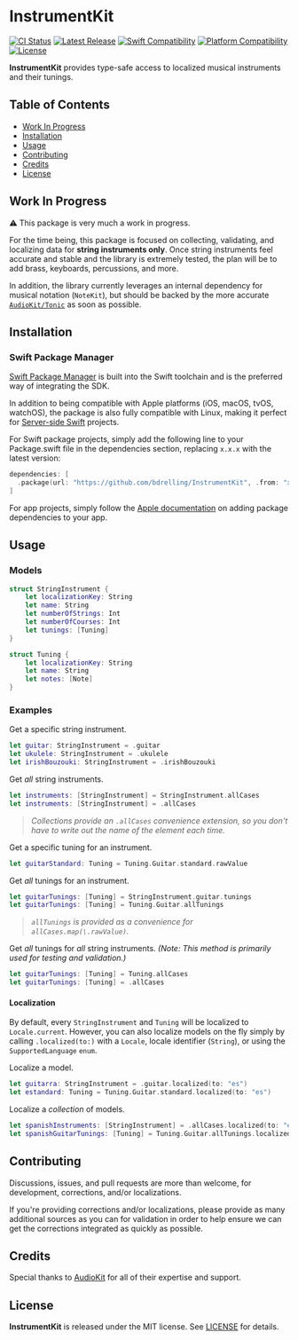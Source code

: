 # InstrumentKit

[![CI Status](https://github.com/bdrelling/InstrumentKit/actions/workflows/tests.yml/badge.svg)](https://github.com/bdrelling/InstrumentKit/actions/workflows/tests.yml)
[![Latest Release](https://img.shields.io/github/v/tag/bdrelling/InstrumentKit?color=blue&label=latest)](https://github.com/bdrelling/InstrumentKit/releases)
[![Swift Compatibility](https://img.shields.io/endpoint?url=https%3A%2F%2Fswiftpackageindex.com%2Fapi%2Fpackages%2Fbdrelling%2FInstrumentKit%2Fbadge%3Ftype%3Dswift-versions)](https://swiftpackageindex.com/bdrelling/InstrumentKit)
[![Platform Compatibility](https://img.shields.io/endpoint?url=https%3A%2F%2Fswiftpackageindex.com%2Fapi%2Fpackages%2Fbdrelling%2FInstrumentKit%2Fbadge%3Ftype%3Dplatforms)](https://swiftpackageindex.com/bdrelling/InstrumentKit)
[![License](https://img.shields.io/github/license/bdrelling/InstrumentKit)](https://github.com/bdrelling/InstrumentKit/blob/main/LICENSE)

**InstrumentKit** provides type-safe access to localized musical instruments and their tunings.

## Table of Contents

- [Work In Progress](#work-in-progress)
- [Installation](#installation)
- [Usage](#usage)
- [Contributing](#contributing)
- [Credits](#credits)
- [License](#license)

## Work In Progress

:warning: This package is very much a work in progress.

For the time being, this package is focused on collecting, validating, and localizing data for **string instruments only**. Once string instruments feel accurate and stable and the library is extremely tested, the plan will be to add brass, keyboards, percussions, and more.

In addition, the library currently leverages an internal dependency for musical notation (`NoteKit`), but should be backed by the more accurate [`AudioKit/Tonic`](https://github.com/AudioKit/Tonic) as soon as possible.

## Installation

### Swift Package Manager

[Swift Package Manager](https://swift.org/package-manager/) is built into the Swift toolchain and is the preferred way of integrating the SDK.

In addition to being compatible with Apple platforms (iOS, macOS, tvOS, watchOS), the package is also fully compatible with Linux, making it perfect for [Server-side Swift](https://www.swift.org/server/) projects.

For Swift package projects, simply add the following line to your Package.swift file in the dependencies section, replacing `x.x.x` with the latest version:

```swift
dependencies: [
  .package(url: "https://github.com/bdrelling/InstrumentKit", .from: "x.x.x"),
]
```

For app projects, simply follow the [Apple documentation](https://developer.apple.com/documentation/xcode/adding_package_dependencies_to_your_app) on adding package dependencies to your app.

## Usage

### Models

```swift
struct StringInstrument {
    let localizationKey: String
    let name: String
    let numberOfStrings: Int
    let numberOfCourses: Int
    let tunings: [Tuning]
}
```

```swift
struct Tuning {
    let localizationKey: String
    let name: String
    let notes: [Note]
}
```

### Examples

Get a specific string instrument.

```swift
let guitar: StringInstrument = .guitar
let ukulele: StringInstrument = .ukulele
let irishBouzouki: StringInstrument = .irishBouzouki
```

Get _all_ string instruments.

```swift
let instruments: [StringInstrument] = StringInstrument.allCases
let instruments: [StringInstrument] = .allCases
```

> _Collections provide an `.allCases` convenience extension, so you don't have to write out the name of the element each time._

Get a specific tuning for an instrument.

```swift
let guitarStandard: Tuning = Tuning.Guitar.standard.rawValue
```

Get _all_ tunings for an instrument.

```swift
let guitarTunings: [Tuning] = StringInstrument.guitar.tunings
let guitarTunings: [Tuning] = Tuning.Guitar.allTunings
```

> _`allTunings` is provided as a convenience for `allCases.map(\.rawValue)`._

Get _all_ tunings for _all_ string instruments. _(Note: This method is primarily used for testing and validation.)_

```swift
let guitarTunings: [Tuning] = Tuning.allCases
let guitarTunings: [Tuning] = .allCases
```

#### Localization

By default, every `StringInstrument` and `Tuning` will be localized to `Locale.current`. However, you can also localize models on the fly simply by calling `.localized(to:)` with a `Locale`, locale identifier (`String`), or using the `SupportedLanguage` `enum`.

Localize a model.

```swift
let guitarra: StringInstrument = .guitar.localized(to: "es")
let estandard: Tuning = Tuning.Guitar.standard.localized(to: "es")
```

Localize a _collection_ of models.

```swift
let spanishInstruments: [StringInstrument] = .allCases.localized(to: "es")
let spanishGuitarTunings: [Tuning] = Tuning.Guitar.allTunings.localized(to: "es")
```

## Contributing

Discussions, issues, and pull requests are more than welcome, for development, corrections, and/or localizations.

If you're providing corrections and/or localizations, please provide as many additional sources as you can for validation in order to help ensure we can get the corrections integrated as quickly as possible.

## Credits

Special thanks to [AudioKit](https://github.com/AudioKit/AudioKit) for all of their expertise and support.

## License

**InstrumentKit** is released under the MIT license. See [LICENSE](/LICENSE) for details.
